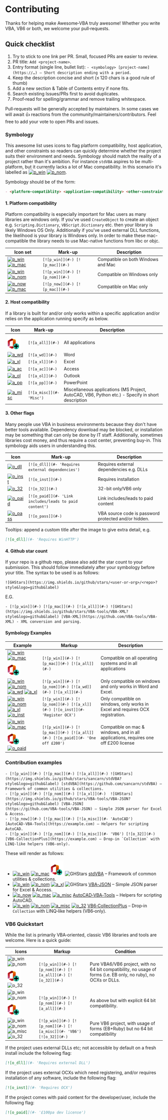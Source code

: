 # Contributing

Thanks for helping make Awesome‑VBA truly awesome!  Whether you write VBA, VB6 or both, we welcome your pull‑requests.

## Quick checklist

1. Try to stick to one link per PR. Small, focused PRs are easier to review.
2. PR title: `Add <project‑name>`.
3. Entry format (single line, bullet list):
   `- <symbology> [project‑name](https://…) – Short description ending with a period.`
4. Keep the description concise and short (≤ 120 chars is a good rule of thumb)
5. Add a new section & Table of Contents entry if none fits.
6. Search existing Issues/PRs first to avoid duplicates.
7. Proof‑read for spelling/grammar and remove trailing whitespace.

Pull‑requests will be generally accepted by maintainers. In some cases we will await 👍 reactions from the community/maintainers/contributors. Feel free to add your vote to open PRs and issues.

### Symbology

This awesome list uses icons to flag platform compatibility, host application, and other constraints so readers can quickly determine whether the project suits their environment and needs. Symbology should match the reality of a project rather than it's ambition. For instance `stdVBA` aspires to be multi-platform, but it currently lacks a lot of Mac compatibility. In this scenario it's labelled as [![p_win]](#-) [![p_nom]](#-).

Symbology should be of the form:

```md
- <platform-compatiblity> <application-compatibility> <other-constraints> [<Title>](...) - <Description>
```

#### 1. Platform compatibility

Platform compatibility is especially important for Mac users as many libraries are windows only. If you've used `CreateObject` to create an object e.g. `Scripting.Dictionary`, `VBScript.Dictionary` etc. then your library is likely Windows OS Only. Additionally if you've used external DLL functions, the likelihood is your library is Windows only. In order to make these mac-compatible the library needs to use Mac-native functions from libc or objc.

| Icon set                      | Mark-up                         | Description                        |
|-------------------------------|---------------------------------|------------------------------------|
| [![p_win]](#-) [![p_mac]](#-) | `[![p_win]](#-) [![p_mac]](#-)` | Compatible on both Windows and Mac |
| [![p_win]](#-) [![p_nom]](#-) | `[![p_win]](#-) [![p_nom]](#-)` | Compatible on Windows only         |
| [![p_now]](#-) [![p_mac]](#-) | `[![p_now]](#-) [![p_mac]](#-)` | Compatible on Mac only             |

#### 2. Host compatibility 

If a library is built for and/or only works within a specific application and/or relies on the application running specify as below.

| Icon                          | Mark-up                         | Description                        |
|-------------------------------|---------------------------------|------------------------------------|
| [![a_all]](#-)                | `[![a_all]](#-)`                | All applications                   |
| [![a_wd]](#-)                 | `[![a_wd]](#-)`                 | Word                               |
| [![a_xl]](#-)                 | `[![a_xl]](#-)`                 | Excel                              |
| [![a_ac]](#-)                 | `[![a_ac]](#-)`                 | Access                             |
| [![a_ol]](#-)                 | `[![a_ol]](#-)`                 | Outlook                            |
| [![a_pp]](#-)                 | `[![a_pp]](#-)`                 | PowerPoint                         |
| [![a_misc]](#- 'Misc')        | `[![a_misc]](#- 'Misc')`        | Miscellaneous applications (MS Project, AutoCAD, VB6, Python etc.) - Specify in short description |

#### 3. Other flags

Many people use VBA in business environments because they don't have better tools available. Dependency download may be blocked, or installation may be something that can only be done by IT staff. Additionally, sometimes libraries cost money, and thus require a cost center, preventing buy-in. This symbology aids users in understanding this.

| Icon                                                  | Mark-up                                                    | Description                                           |
|-------------------------------------------------------|------------------------------------------------------------|-------------------------------------------------------|
| [![o_dll]](#- 'Requires external dependencies')       | `[![o_dll]](#- 'Requires external dependencies')`          | Requires external dependencies e.g. DLLs              |
| [![o_inst]](#-)                                       | `[![o_inst]](#-)`                                          | Requires installation                                 |
| [![o_32]](#-)                                         | `[![o_32]](#-)`                                            | 32-bit only/VB6 only                                  |
| [![o_paid]](#- 'Link includes/leads to paid content') | `[![o_paid]](#- 'Link includes/leads to paid content')`    | Link includes/leads to paid content                   |
| [![o_pass]](#-)                                       | `[![o_pass]](#-)`                                          | VBA source code is password protected and/or hidden.  |

Tooltips: append a custom title after the image to give extra detail, e.g.

```md
[![o_dll]](#- 'Requires WinHTTP')
```

#### 4. Github star count

If your repo is a github repo, please also add the star count to your submission. This should follow immediately after your symbology before your title. The syntax to be used is as follows:

```
![GHStars](https://img.shields.io/github/stars/<user-or-org>/<repo>?style&logo=github&label)
```

E.G.

```
- [![p_win]](#-) [![p_mac]](#-) [![a_all]](#-) ![GHStars](https://img.shields.io/github/stars/VBA-tools/VBA-XML?style&logo=github&label) [VBA-XML](https://github.com/VBA-tools/VBA-XML) - XML conversion and parsing.
```

#### Symbology Examples

| Example                                                                     | Markup                                                                       | Description                                                                    |
|-----------------------------------------------------------------------------|------------------------------------------------------------------------------|--------------------------------------------------------------------------------|
| [![p_win]](#-) [![p_mac]](#-) [![a_all]](#-)                                | `[![p_win]](#-) [![p_mac]](#-) [![a_all]](#-)`                               | Compatible on all operating systems and in all applications                    |
| [![p_win]](#-) [![p_nom]](#-) [![a_wd]](#-) [![a_xl]](#-)                   | `[![p_win]](#-) [![p_nom]](#-) [![a_wd]](#-) [![a_xl]](#-)`                  | Only compatible on windows and only works in Word and Excel.                   |
| [![p_win]](#-) [![p_nom]](#-) [![a_xl]](#-) [![o_inst]](#- 'Register OCX')  | `[![p_win]](#-) [![p_nom]](#-) [![a_xl]](#-) [![o_inst]](#- 'Register OCX')` | Only compatible on windows, only works in Excel and requires OCX registration. |
| [![p_win]](#-) [![p_mac]](#-) [![a_all]](#-) [![o_paid]](#- 'One off £200') | `[![p_win]](#-) [![p_mac]](#-) [![a_all]](#-) [![o_paid]](#- 'One off £200')`| Compatible on mac & windows, and in all applications, requires one off £200 license |


### Contribution examples

```
- [![p_win]](#-) [![p_mac]](#-) [![a_all]](#-) ![GHStars](https://img.shields.io/github/stars/sancarn/stdVBA?style&logo=github&label) [stdVBA](https://github.com/sancarn/stdVBA) – Framework of common utilities & collections.
- [![p_win]](#-) [![p_nom]](#-) [![a_xl]](#-)  ![GHStars](https://img.shields.io/github/stars/VBA‑tools/VBA‑JSON?style&logo=github&label) [VBA‑JSON](https://github.com/VBA‑tools/VBA‑JSON) – Simple JSON parser for Excel & Access.
- [![p_now]](#-) [![p_mac]](#-) [![a_misc]](#- 'AutoCAD') [AutoCAD‑VBA‑Tools](https://example.com) – Helpers for scripting AutoCAD.
- [![p_win]](#-) [![p_nom]](#-) [![a_misc]](#- 'VB6') [![o_32]](#-) [VB6‑CollectionPlus](https://example.com) – Drop‑in `Collection` with LINQ‑like helpers (VB6‑only).
```

These will render as follows:

- [![p_win]](#-) [![p_mac]](#-) [![a_all]](#-) ![GHStars](https://img.shields.io/github/stars/sancarn/stdVBA?style&logo=github&label) [stdVBA](https://github.com/sancarn/stdVBA) – Framework of common utilities & collections.
- [![p_win]](#-) [![p_nom]](#-) [![a_xl]](#-)  ![GHStars](https://img.shields.io/github/stars/VBA‑tools/VBA‑JSON?style&logo=github&label) [VBA‑JSON](https://github.com/VBA‑tools/VBA‑JSON) – Simple JSON parser for Excel & Access.
- [![p_now]](#-) [![p_mac]](#-) [![a_misc]](#- 'AutoCAD') [AutoCAD‑VBA‑Tools](https://example.com) – Helpers for scripting AutoCAD.
- [![p_win]](#-) [![p_nom]](#-) [![a_misc]](#- 'VB6') [![o_32]](#-) [VB6‑CollectionPlus](https://example.com) – Drop‑in `Collection` with LINQ‑like helpers (VB6‑only).

### VB6 Quickstart

While the list is primarily VBA‑oriented, classic VB6 libraries and tools are welcome. Here is a quick guide:

| Icons                               | Markup                                                              | Condition |
|-------------------------------------|---------------------------------------------------------------------|------------------------------------------------------|
| ![p_win] ![p_nom] ![a_all] ![o_32]  | `[![p_win]](#-) [![p_nom]](#-) [![a_all]](#-) [![o_32]](#-)`        | Pure VBA6/VB6 project, with no 64 bit compatibility, no usage of forms (i.e. EB only, no ruby), no OCXs or DLLs. |
| ![p_win] ![p_nom] ![a_all]          | `[![p_win]](#-) [![p_nom]](#-) [![a_all]](#-)`                      | As above but with explicit 64 bit compatibility.     |
| ![p_win] ![p_nom] ![a_misc] ![o_32] | `[![p_win]](#-) [![p_nom]](#-) [![a_misc]](#- 'VB6') [![o_32]](#-)` | Pure VB6 project, with usage of forms (EB+Ruby) but no 64 bit compatibility |

If the project uses external DLLs etc; not accessible by default on a fresh install include the following flag:

```md
[![o_dll]](#- 'Requires external DLL')
```

If the project uses external OCXs which need registering, and/or requires installation of any software, include the following flag:

```md
[![o_inst]](#- 'Requires OCX')
```

If the project comes with paid content for the developer/user, include the following flag:

```md
[![o_paid]](#- '£100pa dev license')
```




<!-- Linker -->

[p_win]: ./resources/WindowsLogo.svg 'Windows'
[p_mac]: ./resources/AppleLogo.svg 'Mac'
[p_now]: ./resources/NotApplicable.svg 'Not Windows'
[p_nom]: ./resources/NotApplicable.svg 'Not Mac'

[a_all]: ./resources/OfficeLogoPlus.svg 'All applications'
[a_wd]: ./resources/WordLogo.svg 'Word'
[a_xl]: ./resources/ExcelLogo.svg 'Excel'
[a_ac]: ./resources/AccessLogo.svg 'Access'
[a_ol]: ./resources/OutlookLogo.svg 'Outlook'
[a_pp]: ./resources/PowerPointLogo.svg 'PowerPoint'
[a_misc]: ./resources/Duck.svg

[o_32]: ./resources/32-Bit.svg '32-bit only'
[o_pass]: ./resources/Padlock.svg 'VBA is password protected'
[o_dll]: ./resources/Dependencies.svg
[o_inst]: ./resources/Installation.svg 'Requires installation'
[o_paid]: ./resources/Money.svg